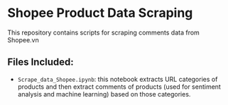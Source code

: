 ﻿# Shopee Product Data Scraping

This repository contains scripts for scraping comments data from Shopee.vn

## Files Included:
- `Scrape_data_Shopee.ipynb`: this notebook extracts URL categories of products and then extract comments of products (used for sentiment analysis and machine learning) based on those categories.
